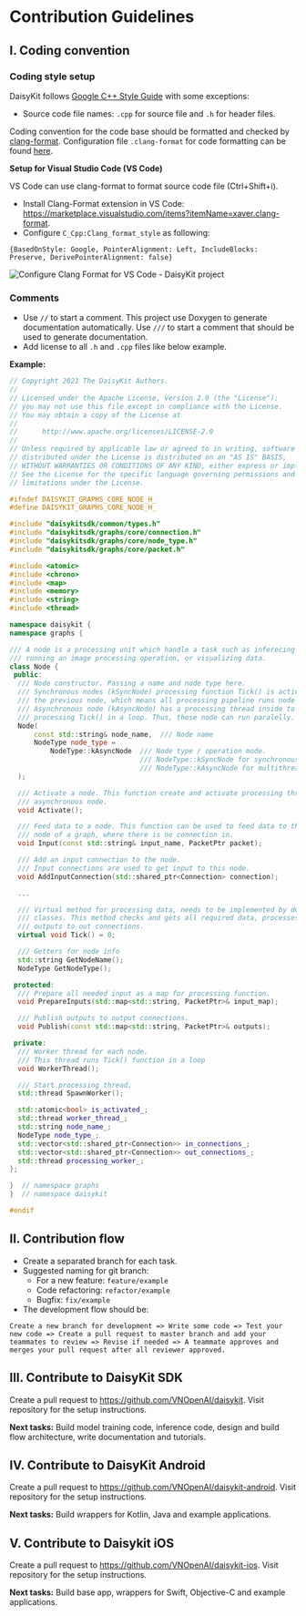 # Contribution Guidelines

## I. Coding convention

### Coding style setup

DaisyKit follows [Google C++ Style Guide](https://google.github.io/styleguide/cppguide.html) with some exceptions:

- Source code file names: `.cpp` for source file and `.h` for header files.

Coding convention for the code base should be formatted and checked by [clang-format](https://clang.llvm.org/docs/ClangFormat.html). Configuration file `.clang-format` for code formatting can be found [here](https://github.com/VNOpenAI/daisykit/blob/master/.clang-format).

**Setup for Visual Studio Code (VS Code)**

VS Code can use clang-format to format source code file (Ctrl+Shift+i).

- Install Clang-Format extension in VS Code: <https://marketplace.visualstudio.com/items?itemName=xaver.clang-format>.
- Configure `C_Cpp:Clang_format_style` as following:

```
{BasedOnStyle: Google, PointerAlignment: Left, IncludeBlocks: Preserve, DerivePointerAlignment: false}
```

![Configure Clang Format for VS Code - DaisyKit project](config-clang-format-vscode.png)

### Comments

- Use `//` to start a comment. This project use Doxygen to generate documentation automatically. Use `///` to start a comment that should be used to generate documentation.
- Add license to all `.h` and `.cpp` files like below example.

**Example:**

```cpp
// Copyright 2021 The DaisyKit Authors.
//
// Licensed under the Apache License, Version 2.0 (the "License");
// you may not use this file except in compliance with the License.
// You may obtain a copy of the License at
//
//      http://www.apache.org/licenses/LICENSE-2.0
//
// Unless required by applicable law or agreed to in writing, software
// distributed under the License is distributed on an "AS IS" BASIS,
// WITHOUT WARRANTIES OR CONDITIONS OF ANY KIND, either express or implied.
// See the License for the specific language governing permissions and
// limitations under the License.

#ifndef DAISYKIT_GRAPHS_CORE_NODE_H_
#define DAISYKIT_GRAPHS_CORE_NODE_H_

#include "daisykitsdk/common/types.h"
#include "daisykitsdk/graphs/core/connection.h"
#include "daisykitsdk/graphs/core/node_type.h"
#include "daisykitsdk/graphs/core/packet.h"

#include <atomic>
#include <chrono>
#include <map>
#include <memory>
#include <string>
#include <thread>

namespace daisykit {
namespace graphs {

/// A node is a processing unit which handle a task such as inferecing a model,
/// running an image processing operation, or visualizing data.
class Node {
 public:
  /// Node constructor. Passing a name and node type here.
  /// Synchronous nodes (kSyncNode) processing function Tick() is activated by
  /// the previous node, which means all processing pipeline runs node by node.
  /// Asynchronous node (kAsyncNode) has a processing thread inside to run
  /// processing Tick() in a loop. Thus, these node can run paralelly.
  Node(
      const std::string& node_name,  /// Node name
      NodeType node_type =
          NodeType::kAsyncNode  /// Node type / operation mode.
                                /// NodeType::kSyncNode for synchronous node,
                                /// NodeType::kAsyncNode for multithreading node
  );

  /// Activate a node. This function create and activate processing thread for
  /// asynchronous node.
  void Activate();

  /// Feed data to a node. This function can be used to feed data to the input
  /// node of a graph, where there is no connection in.
  void Input(const std::string& input_name, PacketPtr packet);

  /// Add an input connection to the node.
  /// Input connections are used to get input to this node.
  void AddInputConnection(std::shared_ptr<Connection> connection);

  ...

  /// Virtual method for processing data, needs to be implemented by derived
  /// classes. This method checks and gets all required data, processes data and
  /// outputs to out connections.
  virtual void Tick() = 0;

  /// Getters for node info
  std::string GetNodeName();
  NodeType GetNodeType();

 protected:
  /// Prepare all needed input as a map for processing function.
  void PrepareInputs(std::map<std::string, PacketPtr>& input_map);

  /// Publish outputs to output connections.
  void Publish(const std::map<std::string, PacketPtr>& outputs);

 private:
  /// Worker thread for each node.
  /// This thread runs Tick() function in a loop
  void WorkerThread();

  /// Start processing thread.
  std::thread SpawnWorker();

  std::atomic<bool> is_activated_;
  std::thread worker_thread_;
  std::string node_name_;
  NodeType node_type_;
  std::vector<std::shared_ptr<Connection>> in_connections_;
  std::vector<std::shared_ptr<Connection>> out_connections_;
  std::thread processing_worker_;
};

}  // namespace graphs
}  // namespace daisykit

#endif
```

## II. Contribution flow

- Create a separated branch for each task.
- Suggested naming for git branch:
  + For a new feature: `feature/example`
  + Code refactoring: `refactor/example`
  + Bugfix: `fix/example`
- The development flow should be:

```
Create a new branch for development => Write some code => Test your new code => Create a pull request to master branch and add your teammates to review => Revise if needed => A teammate approves and merges your pull request after all reviewer approved.
```

## III. Contribute to DaisyKit SDK

Create a pull request to <https://github.com/VNOpenAI/daisykit>. Visit repository for the setup instructions.

**Next tasks:** Build model training code, inference code, design and build flow architecture, write documentation and tutorials.

## IV. Contribute to DaisyKit Android

Create a pull request to <https://github.com/VNOpenAI/daisykit-android>. Visit repository for the setup instructions.

**Next tasks:** Build wrappers for Kotlin, Java and example applications.

## V. Contribute to Daisykit iOS

Create a pull request to <https://github.com/VNOpenAI/daisykit-ios>. Visit repository for the setup instructions.

**Next tasks:** Build base app, wrappers for Swift, Objective-C and example applications.
